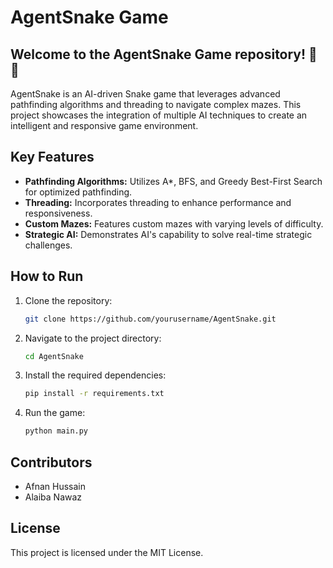 # AgentSnake Game
## Welcome to the AgentSnake Game repository! 🐍🤖

AgentSnake is an AI-driven Snake game that leverages advanced pathfinding algorithms and threading to navigate complex mazes. This project showcases the integration of multiple AI techniques to create an intelligent and responsive game environment.

## Key Features
- **Pathfinding Algorithms:** Utilizes A*, BFS, and Greedy Best-First Search for optimized pathfinding.
- **Threading:** Incorporates threading to enhance performance and responsiveness.
- **Custom Mazes:** Features custom mazes with varying levels of difficulty.
- **Strategic AI:** Demonstrates AI's capability to solve real-time strategic challenges.

## How to Run
1. Clone the repository:
    ```bash
    git clone https://github.com/yourusername/AgentSnake.git
    ```
2. Navigate to the project directory:
    ```bash
    cd AgentSnake
    ```
3. Install the required dependencies:
    ```bash
    pip install -r requirements.txt
    ```
4. Run the game:
    ```bash
    python main.py
    ```

## Contributors
- Afnan Hussain
- Alaiba Nawaz

## License
This project is licensed under the MIT License.
